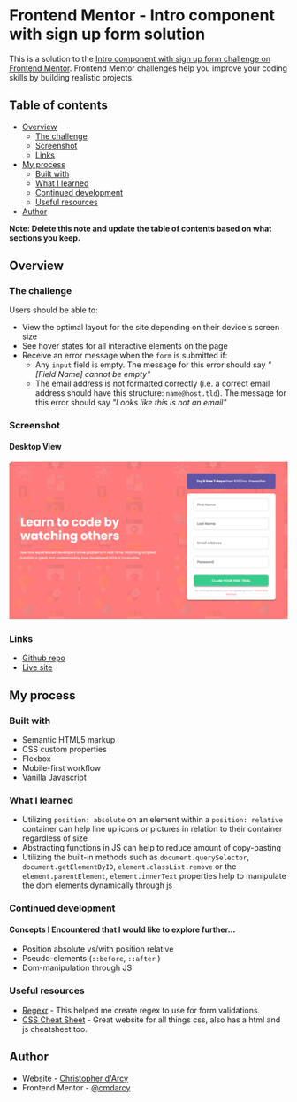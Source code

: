 # Frontend Mentor - Intro component with sign up form solution

This is a solution to the [Intro component with sign up form challenge on Frontend Mentor](https://www.frontendmentor.io/challenges/intro-component-with-signup-form-5cf91bd49edda32581d28fd1). Frontend Mentor challenges help you improve your coding skills by building realistic projects. 

## Table of contents

- [Overview](#overview)
  - [The challenge](#the-challenge)
  - [Screenshot](#screenshot)
  - [Links](#links)
- [My process](#my-process)
  - [Built with](#built-with)
  - [What I learned](#what-i-learned)
  - [Continued development](#continued-development)
  - [Useful resources](#useful-resources)
- [Author](#author)


**Note: Delete this note and update the table of contents based on what sections you keep.**

## Overview

### The challenge

Users should be able to:

- View the optimal layout for the site depending on their device's screen size
- See hover states for all interactive elements on the page
- Receive an error message when the `form` is submitted if:
  - Any `input` field is empty. The message for this error should say *"[Field Name] cannot be empty"*
  - The email address is not formatted correctly (i.e. a correct email address should have this structure: `name@host.tld`). The message for this error should say *"Looks like this is not an email"*

### Screenshot

#### Desktop View
![](./images/finaldesktopsample.png)

### Links

- [Github repo](https://github.com/cmdarcy/9-4-IntroCompwSignup)
- [Live site](https://cmdarcy.github.io/9-4-IntroCompwSignup/)

## My process

### Built with

- Semantic HTML5 markup
- CSS custom properties
- Flexbox
- Mobile-first workflow
- Vanilla Javascript


### What I learned

- Utilizing `position: absolute` on an element within a `position: relative` container can help line up icons or pictures in relation to their container regardless of size
- Abstracting functions in JS can help to reduce amount of copy-pasting
- Utilizing the built-in methods such as `document.querySelector`, `document.getElementByID`, `element.classList.remove` or the `element.parentElement`, `element.innerText` properties help to manipulate the dom elements dynamically through js

### Continued development

#### Concepts I Encountered that I would like to explore further...

- Position absolute vs/with position relative
- Pseudo-elements (`::before`, `::after` )
- Dom-manipulation through JS

### Useful resources

- [Regexr](https://regexr.com/) - This helped me create regex to use for form validations.
- [CSS Cheat Sheet](https://htmlcheatsheet.com/css/) - Great website for all things css, also has a html and js cheatsheet too.


## Author

- Website - [Christopher d'Arcy](https://cmdarcy.github.io/portfolio_website/)
- Frontend Mentor - [@cmdarcy](https://www.frontendmentor.io/profile/cmdarcy)
